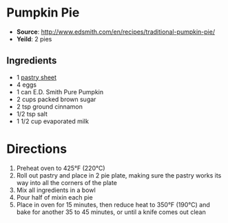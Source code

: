 # Pumpkin Pie
 * **Source**: http://www.edsmith.com/en/recipes/traditional-pumpkin-pie/
 * **Yeild**: 2 pies

## Ingredients
 * 1 [pastry sheet](https://github.com/stevenharradine/Recipes/blob/master/pastry.md)
 * 4 eggs
 * 1 can E.D. Smith Pure Pumpkin
 * 2 cups packed brown sugar
 * 2 tsp ground cinnamon
 * 1/2 tsp salt
 * 1 1/2 cup evaporated milk

# Directions
1. Preheat oven to 425°F (220°C)
2. Roll out pastry and place in 2 pie plate, making sure the pastry works its way into all the corners of the plate
3. Mix all ingredients in a bowl
4. Pour half of mixin each pie
5. Place in oven for 15 minutes, then reduce heat to 350°F (190°C) and bake for another 35 to 45 minutes, or until a knife comes out clean
